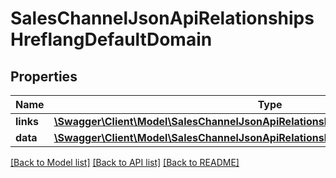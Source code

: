 # SalesChannelJsonApiRelationshipsHreflangDefaultDomain

## Properties
Name | Type | Description | Notes
------------ | ------------- | ------------- | -------------
**links** | [**\Swagger\Client\Model\SalesChannelJsonApiRelationshipsHreflangDefaultDomainLinks**](SalesChannelJsonApiRelationshipsHreflangDefaultDomainLinks.md) |  | [optional] 
**data** | [**\Swagger\Client\Model\SalesChannelJsonApiRelationshipsHreflangDefaultDomainData**](SalesChannelJsonApiRelationshipsHreflangDefaultDomainData.md) |  | [optional] 

[[Back to Model list]](../../README.md#documentation-for-models) [[Back to API list]](../../README.md#documentation-for-api-endpoints) [[Back to README]](../../README.md)

